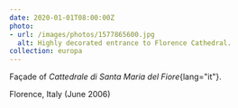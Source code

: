 ```yaml
---
date: 2020-01-01T08:00:00Z
photo:
- url: /images/photos/1577865600.jpg
  alt: Highly decorated entrance to Florence Cathedral.
collection: europa
---
```

Façade of *Cattedrale di Santa Maria del Fiore*{lang="it"}.

Florence, Italy (June 2006)
